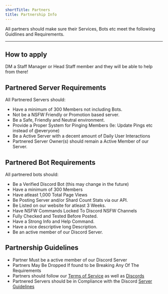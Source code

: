 ```yaml
---
shortTitle: Partners
title: Partnership Info
---
```


All partners should make sure their Services, Bots etc meet the following Guidlines and Requirements.

---

## How to apply
DM a Staff Manager or Head Staff member and they will be able to help from there!

## Partnered Server Requirements
All Partnered Servers should:
- Have a minimum of 300 Members not including Bots.
- Not be a NSFW Friendly or Promotion based server.
- Be a Safe, Friendly and Neutral environment.
- Provide a Proper System for Pinging Members (Ie: Update Pings etc instead of @everyone)
- Be a Active Server with a decent amount of Daily User Interactions
- Partnered Server Owner(s) should remain a Active Member of our Server.

## Partnered Bot Requirements
All partnered bots should:
- Be a Verified Discord Bot (this may change in the future)
- Have a minimum of 300 Members
- Have atleast 1,000 Total Page Views
- Be Posting Server and/or Shard Count Stats via our API.
- Be Listed on our website for atleast 3 Weeks.
- Have NSFW Commands Locked To Discord NSFW Channels
- Fully Checked and Tested Before Posted.
- Have a Strong Info and Help Command.
- Have a nice descriptive long Description.
- Be an active member of our Discord Server.

## Partnership Guidelines
- Partner Must be a active member of our Discord Server
- Partners May Be Dropped If found to be Breaking Any Of The Requirements
- Partners should follow our [Terms of Service](https://infinitybotlist.com/terms) as well as [Discords](https://discord.com/terms)
- Partnered Servers should be in Compliance with the Discord [Server Guidelines](https://discord.com/guidelines)
